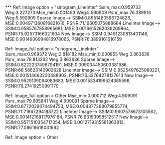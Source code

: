    *** Ref: Image  option = "sinogram_LineInter"
Ssim_max:0.959733 Weg:3.227273
Mse_min:0.001493 Weg:5.590909
Psnr_max:76.389916 Weg:5.590909
   Sparse Image--> SSIM:0.8951460596724828, MSE:0.004971360816821616, PSNR:71.16605075888664
LineInter Image--> SSIM:0.9585767858965681, MSE:0.0016615262036209864, PSNR:75.92573166021604
      New Image--> SSIM:0.9491230813401146, MSE:0.0014930994816978065, PSNR:76.3899161616159

   Ref: Image_full option = "sinogram_LineInter"  
Ssim_max:0.969372 Weg:2.818182
Mse_min:0.000855 Weg:3.863636
Psnr_max:78.813262 Weg:3.863636
   Sparse Image--> SSIM:0.8222237496794191, MSE:0.009004450603381986, PSNR:68.58623140902628
LineInter Image--> SSIM:0.9525497625089221, MSE:0.001514663230488902, PSNR:76.32764278127613
      New Image--> SSIM:0.9529139094083683, MSE:0.0015334199524365598, PSNR:76.27419250991179


Ref: Image_full option = Other
Mse_min:0.000712 Weg:4.909091
Psnr_max:79.605841 Weg:4.909091
   Sparse Image--> SSIM:0.8772029074494753, MSE:0.004377368079855774, PSNR:71.71867294188722
LineInter Image--> SSIM:0.9607578673105562, MSE:0.001412168117976184, PSNR:76.63193958512517
      New Image--> SSIM:0.9571510354717354, MSE:0.0012719315581863812, PSNR:77.08616618031682

 Ref: Image option = Other